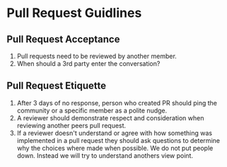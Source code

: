 
# Pull Request Guidlines
## 
## Pull Request Acceptance
1.  Pull requests need to be reviewed by another member.
2.  When should a 3rd party enter the conversation?

## Pull Request Etiquette
1.  After 3 days of no response, person who created PR should ping the community or a specific member as a polite nudge.
2.  A reviewer should demonstrate respect and consideration when reviewing another peers pull request.
3.  If a reviewer doesn't understand or agree with how something was implemented in a pull request they should ask questions to determine why the choices where made when possible. We do not put people down. Instead we will try to understand anothers view point.
